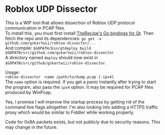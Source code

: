 # Roblox UDP Dissector
This is a WIP tool that allows dissection of Roblox UDP protocol communication in PCAP files.  
To install this, you must first install [TheRecipe's Go bindings for Qt](github.com/therecipe/qt). 
Then fetch the repo and its dependencies: `go get -v github.com/gskartwii/roblox-dissector/...`  
And compile: `$GOPATH/bin/qtdeploy build $GOPATH/src/github.com/gskartwii/roblox-dissector`  
A directory named `deploy` should now exist in `$GOPATH/src/github/gskartwii/roblox-dissector`.

Usage:  
`roblox-dissector -name /path/to/dump.pcap [-ipv4]`  
The `name` option is required. If you get a panic instantly after trying to start the program, also pass the `ipv4` option. It may be required for PCAP files produced by WinPcap.

Yes, I promise I will improve the startup process by getting rid of the command line flags altogether. I'm also looking into adding a HTTPS traffic proxy which would be similar to Fiddler while working properly.

Code for 0x8A packets exists, but not publicly due to security reasons. This may change in the future.
